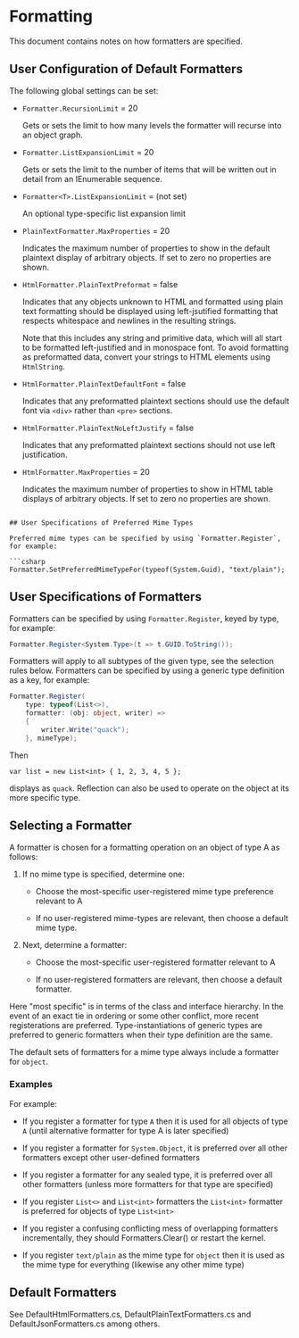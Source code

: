 # Formatting

This document contains notes on how formatters are specified.

## User Configuration of Default Formatters

The following global settings can be set:

* `Formatter.RecursionLimit` = 20

  Gets or sets the limit to how many levels the formatter will recurse into an object graph.

* `Formatter.ListExpansionLimit` = 20

  Gets or sets the limit to the number of items that will be written out in detail from an IEnumerable sequence.

* `Formatter<T>.ListExpansionLimit` = (not set)

  An optional type-specific list expansion limit

* `PlainTextFormatter.MaxProperties` = 20

  Indicates the maximum number of properties to show in the default plaintext display of arbitrary objects.
  If set to zero no properties are shown.

* `HtmlFormatter.PlainTextPreformat` = false

  Indicates that any objects unknown to HTML and formatted
  using plain text formatting should be displayed using left-jsutified formatting
  that respects whitespace and newlines in the resulting strings.

  Note that this includes any string and primitive data, which will all start
  to be formatted left-justified and in monospace font.  To avoid
  formatting as preformatted data, convert your strings to HTML elements using `HtmlString`.

* `HtmlFormatter.PlainTextDefaultFont` = false

  Indicates that any preformatted plaintext sections should use the default
  font via `<div>` rather than `<pre>` sections.

* `HtmlFormatter.PlainTextNoLeftJustify` = false

  Indicates that any preformatted plaintext sections should not use left justification.

* `HtmlFormatter.MaxProperties` = 20

  Indicates the maximum number of properties to show in HTML table displays of arbitrary objects.
   If set to zero no properties are shown.
```

## User Specifications of Preferred Mime Types

Preferred mime types can be specified by using `Formatter.Register`, for example:

```csharp
Formatter.SetPreferredMimeTypeFor(typeof(System.Guid), "text/plain");
```

## User Specifications of Formatters

Formatters can be specified by using `Formatter.Register`, keyed by type, for example:

```csharp
Formatter.Register<System.Type>(t => t.GUID.ToString());
```

Formatters will apply to all subtypes of the given type, see the selection rules below.
Formatters can be specified by using a generic type definition as a key, for example:

```csharp
Formatter.Register(
    type: typeof(List<>),
    formatter: (obj: object, writer) =>
    {
        writer.Write("quack");
    }, mimeType);
```
Then 
```
var list = new List<int> { 1, 2, 3, 4, 5 };
```
displays as `quack`.  Reflection can also be used to operate on the object at its more specific type.


##  Selecting a Formatter

A formatter is chosen for a formatting operation on an object of type A as follows:

1. If no mime type is specified, determine one:

   - Choose the most-specific user-registered mime type preference relevant to A

   - If no user-registered mime-types are relevant, then choose a default mime type.

2. Next, determine a formatter:

   - Choose the most-specific user-registered formatter relevant to A

   - If no user-registered formatters are relevant, then choose a default formatter.

Here "most specific" is in terms of the class and interface hierarchy.   In the event of an exact tie in
ordering or some other conflict, more recent registerations are
preferred. Type-instantiations of generic types are preferred to generic
formatters when their type definition are the same.

The default sets of formatters for a mime type always include a formatter for `object`.

### Examples

For example:

* If you register a formatter for type `A` then it is used for all objects of type `A` (until alternative formatter for type A is later specified)

* If you register a formatter for `System.Object`, it is preferred over all other formatters except other user-defined formatters

* If you register a formatter for any sealed type, it is preferred over all other formatters (unless more formatters for that type are specified)

* If you register `List<>` and `List<int>` formatters the `List<int>` formatter is preferred for objects of type `List<int>`

* If you register a confusing conflicting mess of overlapping formatters incrementally, they should Formatters.Clear() or restart the kernel.

* If you register `text/plain` as the mime type for `object` then it is used as the mime type for everything (likewise any other mime type)


## Default Formatters

See DefaultHtmlFormatters.cs, DefaultPlainTextFormatters.cs and DefaultJsonFormatters.cs among others.
